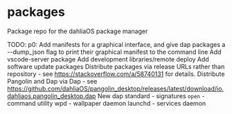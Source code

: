 # packages
Package repo for the dahliaOS package manager

TODO:
p0: Add manifests for a graphical interface, and give dap packages a --dump_json flag to print their graphical manifest to the command line
Add vscode-server package
Add development libraries/remote deploy
Add software update packages
Distribute packages via release URLs rather than repository - see https://stackoverflow.com/a/58740131 for details.
Distribute Pangolin and Dap via Dap - see https://github.com/dahliaOS/pangolin_desktop/releases/latest/download/io.dahliaos.pangolin_desktop.dap
New dap standard - signatures
`open` - command utility
wpd - wallpaper daemon
launchd - services daemon
